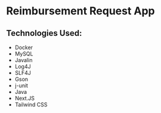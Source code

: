# Reimbursement Request App

## Technologies Used:
- Docker
- MySQL
- Javalin
- Log4J
- SLF4J
- Gson
- j-unit
- Java
- Next.JS
- Tailwind CSS


